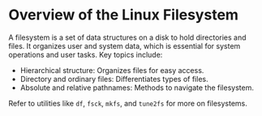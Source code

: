 
# Overview of the Linux Filesystem

A filesystem is a set of data structures on a disk to hold directories and files. It organizes user and system data, which is essential for system operations and user tasks. Key topics include:

- Hierarchical structure: Organizes files for easy access.
- Directory and ordinary files: Differentiates types of files.
- Absolute and relative pathnames: Methods to navigate the filesystem.

Refer to utilities like `df`, `fsck`, `mkfs`, and `tune2fs` for more on filesystems.

